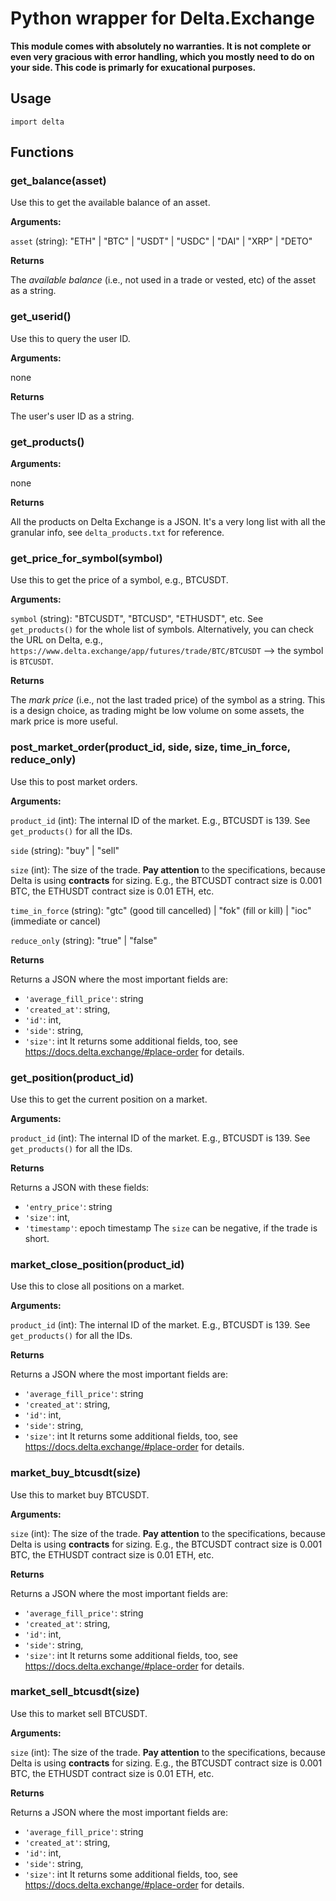 # Python wrapper for Delta.Exchange

**This module comes with absolutely no warranties. It is not complete or even very gracious with error handling, which you mostly need to do on your side. This code is primarly for exucational purposes.**

## Usage
`import delta`

## Functions

### get_balance(asset)

Use this to get the available balance of an asset.

**Arguments:**

`asset` (string): "ETH" | "BTC" | "USDT" | "USDC" | "DAI" | "XRP" | "DETO"

**Returns**

The *available balance* (i.e., not used in a trade or vested, etc) of the asset as a string.

### get_userid()

Use this to query the user ID.

**Arguments:**

none

**Returns**

The user's user ID as a string.

### get_products()
**Arguments:**

none

**Returns**

All the products on Delta Exchange is a JSON. It's a very long list with all the granular info, see `delta_products.txt` for reference.

### get_price_for_symbol(symbol)

Use this to get the price of a symbol, e.g., BTCUSDT.

**Arguments:**

`symbol` (string): "BTCUSDT", "BTCUSD", "ETHUSDT", etc. See `get_products()` for the whole list of symbols. Alternatively, you can check the URL on Delta, e.g., `https://www.delta.exchange/app/futures/trade/BTC/BTCUSDT` --> the symbol is `BTCUSDT`.

**Returns**

The *mark price* (i.e., not the last traded price) of the symbol as a string. This is a design choice, as trading might be low volume on some assets, the mark price is more useful.

### post_market_order(product_id, side, size, time_in_force, reduce_only)

Use this to post market orders.

**Arguments:**

`product_id` (int): The internal ID of the market. E.g., BTCUSDT is 139. See `get_products()` for all the IDs.

`side` (string): "buy" | "sell"

`size` (int): The size of the trade. **Pay attention** to the specifications, because Delta is using **contracts** for sizing. E.g., the BTCUSDT contract size is 0.001 BTC, the ETHUSDT contract size is 0.01 ETH, etc.

`time_in_force` (string): "gtc" (good till cancelled) | "fok" (fill or kill) | "ioc" (immediate or cancel)

`reduce_only` (string): "true" | "false"

**Returns**

Returns a JSON where the most important fields are:
- `'average_fill_price'`: string
- `'created_at'`: string,
- `'id'`: int,
- `'side'`: string,
- `'size'`: int
It returns some additional fields, too, see https://docs.delta.exchange/#place-order for details.

### get_position(product_id)

Use this to get the current position on a market.

**Arguments:**

`product_id` (int): The internal ID of the market. E.g., BTCUSDT is 139. See `get_products()` for all the IDs.

**Returns**

Returns a JSON with these fields:
- `'entry_price'`: string
- `'size'`: int,
- `'timestamp'`: epoch timestamp
The `size` can be negative, if the trade is short.

### market_close_position(product_id)

Use this to close all positions on a market.

**Arguments:**

`product_id` (int): The internal ID of the market. E.g., BTCUSDT is 139. See `get_products()` for all the IDs.

**Returns**

Returns a JSON where the most important fields are:
- `'average_fill_price'`: string
- `'created_at'`: string,
- `'id'`: int,
- `'side'`: string,
- `'size'`: int
It returns some additional fields, too, see https://docs.delta.exchange/#place-order for details.

### market_buy_btcusdt(size)

Use this to market buy BTCUSDT.

**Arguments:**

`size` (int): The size of the trade. **Pay attention** to the specifications, because Delta is using **contracts** for sizing. E.g., the BTCUSDT contract size is 0.001 BTC, the ETHUSDT contract size is 0.01 ETH, etc.

**Returns**

Returns a JSON where the most important fields are:
- `'average_fill_price'`: string
- `'created_at'`: string,
- `'id'`: int,
- `'side'`: string,
- `'size'`: int
It returns some additional fields, too, see https://docs.delta.exchange/#place-order for details.

### market_sell_btcusdt(size)

Use this to market sell BTCUSDT.

**Arguments:**

`size` (int): The size of the trade. **Pay attention** to the specifications, because Delta is using **contracts** for sizing. E.g., the BTCUSDT contract size is 0.001 BTC, the ETHUSDT contract size is 0.01 ETH, etc.

**Returns**

Returns a JSON where the most important fields are:
- `'average_fill_price'`: string
- `'created_at'`: string,
- `'id'`: int,
- `'side'`: string,
- `'size'`: int
It returns some additional fields, too, see https://docs.delta.exchange/#place-order for details.
